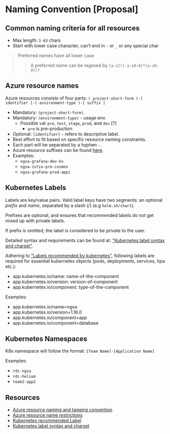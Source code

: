 # Naming Convention [Proposal]
## Common naming criteria for all resources
- Max length: `1-63` chars
- Start with lower case character, can’t end in `-` or `_` or any special char
> Preferred names have all lower case
>> A preferred name can be regexed by `[a-z]([-a-z0-9]*[a-z0-9])?`

## Azure resource names
Azure resources consists of four parts: `( project-short-form )-[ identifier ]-( environment-type )-[ suffix ]`
  - Mandatory: `(project-short-form)`.
  - Mandatory: `(environment-type)` - usage env.
    - Possible val: `pre`, `test`, `stage`, `prod`, and `dev` [?]
      - `pre` is pre-production
  - Optional: `[identifier]` - refers to descriptive label.
  - Best effort to fit based on specific resource naming constraints.
  - Each part will be separated by a hyphen `-`.
  - Azure resource suffixes can be found [here][1].
  - Examples:
    - `ngsa-grafana-dev-kv`
    - `ngsa-istio-pre-cosmos`
    - `ngsa-grafana-prod-appi`

## Kubernetes Labels
Labels are key/value pairs. Valid label keys have two segments: an optional *prefix* and *name*, separated by a slash (/) (e.g `helm.sh/chart`).

Prefixes are optional, and ensures that recommended labels do not get mixed up with private labels.

If prefix is omitted, the label is considered to be private to the user.

Detailed syntax and requirements can be found at: ["Kubernetes label syntax and charset"][4].

Adhering to ["Labels recommended by kubernetes"][3], following labels are required for essential kubernetes objects (pods, deployments, services, hpa etc.):

- app.kubernetes.io/name: name-of-the-component
- app.kubernetes.io/version: version-of-component
- app.kubernetes.io/component: type-of-the-component

Examples:
- app.kubernetes.io/name=ngsa
- app.kubernetes.io/version=1.16.0
- app.kubernetes.io/component=app
- app.kubernetes.io/component=database

## Kubernetes Namespaces
K8s namespace will follow the format: `[Team Name]-[Application Name]`

Examples:
- `rdc-ngsa`
- `rdc-helium`
- `team2-app2`

## Resources
- [Azure resource naming and tagging convention][1]
- [Azure resource name restrictions][2]
- [Kubernetes recommended Label][3]
- [Kubernetes label syntax and charset][4]

[1]: https://docs.microsoft.com/en-us/azure/cloud-adoption-framework/ready/azure-best-practices/naming-and-tagging#recommended-resource-type-prefixes
[2]: https://docs.microsoft.com/en-us/azure/azure-resource-manager/management/resource-name-rules
[3]: https://kubernetes.io/docs/concepts/overview/working-with-objects/common-labels/
[4]: https://kubernetes.io/docs/concepts/overview/working-with-objects/labels/#syntax-and-character-set
